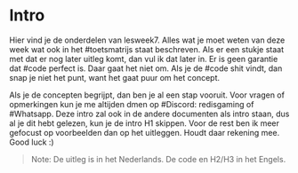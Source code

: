 # Intro

Hier vind je de onderdelen van lesweek7. Alles wat je moet weten van deze week wat ook in het #toetsmatrijs staat beschreven. Als er een stukje staat met dat er nog later uitleg komt, dan vul ik dat later in. Er is geen garantie dat #code  perfect is. Daar gaat het niet om. Als je de #code  shit vindt, dan snap je niet het punt, want het gaat puur om het concept. 

Als je de concepten begrijpt, dan ben je al een stap vooruit. Voor vragen of opmerkingen kun je me altijden dmen op #Discord: redisgaming of #Whatsapp. Deze intro zal ook in de andere documenten als intro staan, dus al je dit hebt gelezen, kun je de intro H1 skippen. Voor de rest ben ik meer gefocust op voorbeelden dan op het uitleggen. Houdt daar rekening mee. Good luck :)

> Note: De uitleg is in het Nederlands. De code en H2/H3 in het Engels.
